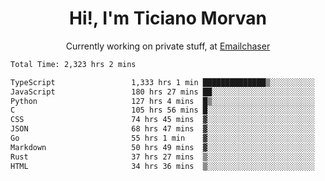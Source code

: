 <h1 align="center">Hi!, I'm Ticiano Morvan</h1>
<p align="center">Currently working on private stuff, at <a href="https://emailchaser.com" target="_blank">Emailchaser</a></p>

<!--START_SECTION:waka-->

```txt
Total Time: 2,323 hrs 2 mins

TypeScript                 1,333 hrs 1 min ██████████████▒░░░░░░░░░░   57.38 %
JavaScript                 180 hrs 27 mins ██░░░░░░░░░░░░░░░░░░░░░░░   07.77 %
Python                     127 hrs 4 mins  █▒░░░░░░░░░░░░░░░░░░░░░░░   05.47 %
C                          105 hrs 56 mins █░░░░░░░░░░░░░░░░░░░░░░░░   04.56 %
CSS                        74 hrs 45 mins  ▓░░░░░░░░░░░░░░░░░░░░░░░░   03.22 %
JSON                       68 hrs 47 mins  ▓░░░░░░░░░░░░░░░░░░░░░░░░   02.96 %
Go                         55 hrs 1 min    ▓░░░░░░░░░░░░░░░░░░░░░░░░   02.37 %
Markdown                   50 hrs 49 mins  ▓░░░░░░░░░░░░░░░░░░░░░░░░   02.19 %
Rust                       37 hrs 27 mins  ▒░░░░░░░░░░░░░░░░░░░░░░░░   01.61 %
HTML                       34 hrs 36 mins  ▒░░░░░░░░░░░░░░░░░░░░░░░░   01.49 %
```

<!--END_SECTION:waka-->
